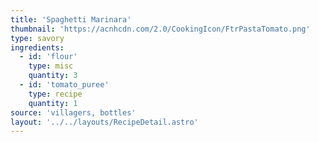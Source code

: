 ```yaml
---
title: 'Spaghetti Marinara'
thumbnail: 'https://acnhcdn.com/2.0/CookingIcon/FtrPastaTomato.png'
type: savory
ingredients:
  - id: 'flour'
    type: misc
    quantity: 3
  - id: 'tomato_puree'
    type: recipe
    quantity: 1
source: 'villagers, bottles'
layout: '../../layouts/RecipeDetail.astro'
---
```

